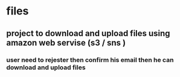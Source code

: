 # files
## project to download and upload files using amazon web servise (s3 / sns )
### user need to rejester then confirm his email then he can download and upload files
